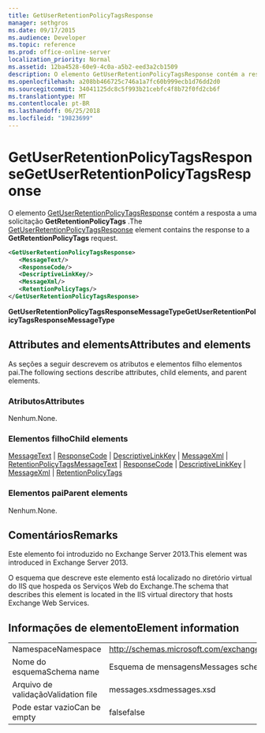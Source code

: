```yaml
---
title: GetUserRetentionPolicyTagsResponse
manager: sethgros
ms.date: 09/17/2015
ms.audience: Developer
ms.topic: reference
ms.prod: office-online-server
localization_priority: Normal
ms.assetid: 12ba4528-60e9-4c0a-a5b2-eed3a2cb1509
description: O elemento GetUserRetentionPolicyTagsResponse contém a resposta a uma solicitação GetRetentionPolicyTags.
ms.openlocfilehash: a208bb466725c746a1a7fc60b999ecb1d76dd2d0
ms.sourcegitcommit: 34041125dc8c5f993b21cebfc4f8b72f0fd2cb6f
ms.translationtype: MT
ms.contentlocale: pt-BR
ms.lasthandoff: 06/25/2018
ms.locfileid: "19823699"
---
```

# <a name="getuserretentionpolicytagsresponse"></a><span data-ttu-id="8dc7d-103">GetUserRetentionPolicyTagsResponse</span><span class="sxs-lookup"><span data-stu-id="8dc7d-103">GetUserRetentionPolicyTagsResponse</span></span>

<span data-ttu-id="8dc7d-104">O elemento [GetUserRetentionPolicyTagsResponse](getuserretentionpolicytagsresponse.md) contém a resposta a uma solicitação **GetRetentionPolicyTags** .</span><span class="sxs-lookup"><span data-stu-id="8dc7d-104">The [GetUserRetentionPolicyTagsResponse](getuserretentionpolicytagsresponse.md) element contains the response to a **GetRetentionPolicyTags** request.</span></span> 
  
```XML
<GetUserRetentionPolicyTagsResponse>
   <MessageText/>
   <ResponseCode/>
   <DescriptiveLinkKey/>
   <MessageXml/>
   <RetentionPolicyTags/>
</GetUserRetentionPolicyTagsResponse>
```

 <span data-ttu-id="8dc7d-105">**GetUserRetentionPolicyTagsResponseMessageType**</span><span class="sxs-lookup"><span data-stu-id="8dc7d-105">**GetUserRetentionPolicyTagsResponseMessageType**</span></span>
## <a name="attributes-and-elements"></a><span data-ttu-id="8dc7d-106">Attributes and elements</span><span class="sxs-lookup"><span data-stu-id="8dc7d-106">Attributes and elements</span></span>

<span data-ttu-id="8dc7d-107">As seções a seguir descrevem os atributos e elementos filho elementos pai.</span><span class="sxs-lookup"><span data-stu-id="8dc7d-107">The following sections describe attributes, child elements, and parent elements.</span></span>
  
### <a name="attributes"></a><span data-ttu-id="8dc7d-108">Atributos</span><span class="sxs-lookup"><span data-stu-id="8dc7d-108">Attributes</span></span>

<span data-ttu-id="8dc7d-109">Nenhum.</span><span class="sxs-lookup"><span data-stu-id="8dc7d-109">None.</span></span>
  
### <a name="child-elements"></a><span data-ttu-id="8dc7d-110">Elementos filho</span><span class="sxs-lookup"><span data-stu-id="8dc7d-110">Child elements</span></span>

<span data-ttu-id="8dc7d-111">[MessageText](messagetext.md) | [ResponseCode](responsecode.md) | [DescriptiveLinkKey](descriptivelinkkey.md) | [MessageXml](messagexml.md) | [RetentionPolicyTags](retentionpolicytags.md)</span><span class="sxs-lookup"><span data-stu-id="8dc7d-111">[MessageText](messagetext.md) | [ResponseCode](responsecode.md) | [DescriptiveLinkKey](descriptivelinkkey.md) | [MessageXml](messagexml.md) | [RetentionPolicyTags](retentionpolicytags.md)</span></span>
  
### <a name="parent-elements"></a><span data-ttu-id="8dc7d-112">Elementos pai</span><span class="sxs-lookup"><span data-stu-id="8dc7d-112">Parent elements</span></span>

<span data-ttu-id="8dc7d-113">Nenhum.</span><span class="sxs-lookup"><span data-stu-id="8dc7d-113">None.</span></span>
  
## <a name="remarks"></a><span data-ttu-id="8dc7d-114">Comentários</span><span class="sxs-lookup"><span data-stu-id="8dc7d-114">Remarks</span></span>

<span data-ttu-id="8dc7d-115">Este elemento foi introduzido no Exchange Server 2013.</span><span class="sxs-lookup"><span data-stu-id="8dc7d-115">This element was introduced in Exchange Server 2013.</span></span>
  
<span data-ttu-id="8dc7d-116">O esquema que descreve este elemento está localizado no diretório virtual do IIS que hospeda os Serviços Web do Exchange.</span><span class="sxs-lookup"><span data-stu-id="8dc7d-116">The schema that describes this element is located in the IIS virtual directory that hosts Exchange Web Services.</span></span>
  
## <a name="element-information"></a><span data-ttu-id="8dc7d-117">Informações de elemento</span><span class="sxs-lookup"><span data-stu-id="8dc7d-117">Element information</span></span>

|||
|:-----|:-----|
|<span data-ttu-id="8dc7d-118">Namespace</span><span class="sxs-lookup"><span data-stu-id="8dc7d-118">Namespace</span></span>  <br/> |http://schemas.microsoft.com/exchange/services/2006/messages  <br/> |
|<span data-ttu-id="8dc7d-119">Nome do esquema</span><span class="sxs-lookup"><span data-stu-id="8dc7d-119">Schema name</span></span>  <br/> |<span data-ttu-id="8dc7d-120">Esquema de mensagens</span><span class="sxs-lookup"><span data-stu-id="8dc7d-120">Messages schema</span></span>  <br/> |
|<span data-ttu-id="8dc7d-121">Arquivo de validação</span><span class="sxs-lookup"><span data-stu-id="8dc7d-121">Validation file</span></span>  <br/> |<span data-ttu-id="8dc7d-122">messages.xsd</span><span class="sxs-lookup"><span data-stu-id="8dc7d-122">messages.xsd</span></span>  <br/> |
|<span data-ttu-id="8dc7d-123">Pode estar vazio</span><span class="sxs-lookup"><span data-stu-id="8dc7d-123">Can be empty</span></span>  <br/> |<span data-ttu-id="8dc7d-124">false</span><span class="sxs-lookup"><span data-stu-id="8dc7d-124">false</span></span>  <br/> |
   

